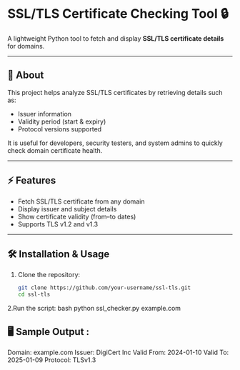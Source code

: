 # SSL/TLS Certificate Checking Tool 🔒

A lightweight Python tool to fetch and display **SSL/TLS certificate details** for domains.

---

## 📖 About
This project helps analyze SSL/TLS certificates by retrieving details such as:
- Issuer information  
- Validity period (start & expiry)  
- Protocol versions supported  

It is useful for developers, security testers, and system admins to quickly check domain certificate health.

---

## ⚡ Features
- Fetch SSL/TLS certificate from any domain  
- Display issuer and subject details  
- Show certificate validity (from–to dates)  
- Supports TLS v1.2 and v1.3  

---

## 🛠️ Installation & Usage

1. Clone the repository:
   ```bash
   git clone https://github.com/your-username/ssl-tls.git
   cd ssl-tls
2.Run the script:
bash
  python ssl_checker.py example.com

## 🖥️ Sample Output : 
Domain: example.com
Issuer: DigiCert Inc
Valid From: 2024-01-10
Valid To:   2025-01-09
Protocol:   TLSv1.3

